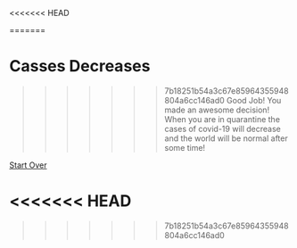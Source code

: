 <<<<<<< HEAD

=======
# Casses Decreases
>>>>>>> 7b18251b54a3c67e85964355948804a6cc146ad0
Good Job! You made an awesome decision! When you are in quarantine the cases of covid-19 will decrease and the world will be normal after some time!

[Start Over](../mask.md)

<<<<<<< HEAD
=======

>>>>>>> 7b18251b54a3c67e85964355948804a6cc146ad0
